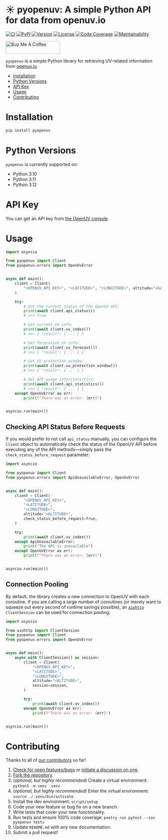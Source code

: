# ☀️ pyopenuv: A simple Python API for data from openuv.io

[![CI][ci-badge]][ci]
[![PyPI][pypi-badge]][pypi]
[![Version][version-badge]][version]
[![License][license-badge]][license]
[![Code Coverage][codecov-badge]][codecov]
[![Maintainability][maintainability-badge]][maintainability]

<a href="https://www.buymeacoffee.com/bachya1208P" target="_blank"><img src="https://cdn.buymeacoffee.com/buttons/default-orange.png" alt="Buy Me A Coffee" height="41" width="174"></a>

`pyopenuv` is a simple Python library for retrieving UV-related information from
[openuv.io][openuv].

- [Installation](#installation)
- [Python Versions](#python-versions)
- [API Key](#api-key)
- [Usage](#usage)
- [Contributing](#contributing)

# Installation

```bash
pip install pyopenuv
```

# Python Versions

`pyopenuv` is currently supported on:

- Python 3.10
- Python 3.11
- Python 3.12

# API Key

You can get an API key from [the OpenUV console][openuv-console].

# Usage

```python
import asyncio

from pyopenuv import Client
from pyopenuv.errors import OpenUvError


async def main():
    client = Client(
        "<OPENUV_API_KEY>", "<LATITUDE>", "<LONGITUDE>", altitude="<ALTITUDE>"
    )

    try:
        # Get the current status of the OpenUV API:
        print(await client.api_status())
        # >>> True

        # Get current UV info:
        print(await client.uv_index())
        # >>> { "result": { ... } }

        # Get forecasted UV info:
        print(await client.uv_forecast())
        # >>> { "result": { ... } }

        # Get UV protection window:
        print(await client.uv_protection_window())
        # >>> { "result": { ... } }

        # Get API usage info/statistics:
        print(await client.api_statistics())
        # >>> { "result": { ... } }
    except OpenUvError as err:
        print(f"There was an error: {err}")


asyncio.run(main())
```

## Checking API Status Before Requests

If you would prefer to not call `api_status` manually, you can configure the `Client` object
to automatically check the status of the OpenUV API before executing any of the API
methods—simply pass the `check_status_before_request` parameter:

```python
import asyncio

from pyopenuv import Client
from pyopenuv.errors import ApiUnavailableError, OpenUvError


async def main():
    client = Client(
        "<OPENUV_API_KEY>",
        "<LATITUDE>",
        "<LONGITUDE>",
        altitude="<ALTITUDE>",
        check_status_before_request=True,
    )

    try:
        print(await client.uv_index())
    except ApiUnavailableError:
        print("The API is unavailable")
    except OpenUvError as err:
        print(f"There was an error: {err}")


asyncio.run(main())
```

## Connection Pooling

By default, the library creates a new connection to OpenUV with each coroutine. If you
are calling a large number of coroutines (or merely want to squeeze out every second of
runtime savings possible), an [`aiohttp`][aiohttp] `ClientSession` can be used for
connection pooling:

```python
import asyncio

from aiohttp import ClientSession
from pyopenuv import Client
from pyopenuv.errors import OpenUvError


async def main():
    async with ClientSession() as session:
        client = Client(
            "<OPENUV_API_KEY>",
            "<LATITUDE>",
            "<LONGITUDE>",
            altitude="<ALTITUDE>",
            session=session,
        )

        try:
            print(await client.uv_index())
        except OpenUvError as err:
            print(f"There was an error: {err}")


asyncio.run(main())
```

# Contributing

Thanks to all of [our contributors][contributors] so far!

1. [Check for open features/bugs][issues] or [initiate a discussion on one][new-issue].
2. [Fork the repository][fork].
3. (_optional, but highly recommended_) Create a virtual environment: `python3 -m venv .venv`
4. (_optional, but highly recommended_) Enter the virtual environment: `source ./.venv/bin/activate`
5. Install the dev environment: `script/setup`
6. Code your new feature or bug fix on a new branch.
7. Write tests that cover your new functionality.
8. Run tests and ensure 100% code coverage: `poetry run pytest --cov pyopenuv tests`
9. Update `README.md` with any new documentation.
10. Submit a pull request!

[aiohttp]: https://github.com/aio-libs/aiohttp
[ci-badge]: https://github.com/bachya/pyopenuv/workflows/CI/badge.svg
[ci]: https://github.com/bachya/pyopenuv/actions
[codecov-badge]: https://codecov.io/gh/bachya/pyopenuv/branch/dev/graph/badge.svg
[codecov]: https://codecov.io/gh/bachya/pyopenuv
[contributors]: https://github.com/bachya/pyopenuv/graphs/contributors
[fork]: https://github.com/bachya/pyopenuv/fork
[issues]: https://github.com/bachya/pyopenuv/issues
[license-badge]: https://img.shields.io/pypi/l/pyopenuv.svg
[license]: https://github.com/bachya/pyopenuv/blob/main/LICENSE
[maintainability-badge]: https://api.codeclimate.com/v1/badges/a03c9e96f19a3dc37f98/maintainability
[maintainability]: https://codeclimate.com/github/bachya/pyopenuv/maintainability
[new-issue]: https://github.com/bachya/pyopenuv/issues/new
[new-issue]: https://github.com/bachya/pyopenuv/issues/new
[openuv]: https://openuv.io/
[openuv-console]: https://www.openuv.io/console
[pypi-badge]: https://img.shields.io/pypi/v/pyopenuv.svg
[pypi]: https://pypi.python.org/pypi/pyopenuv
[version-badge]: https://img.shields.io/pypi/pyversions/pyopenuv.svg
[version]: https://pypi.python.org/pypi/pyopenuv
